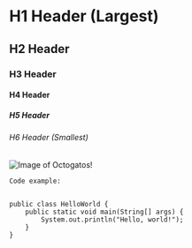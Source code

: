 # H1 Header (Largest)
## H2 Header
### H3 Header
#### H4 Header
##### H5 Header
###### H6 Header (Smallest)

![Image of Octogatos!](https://octodex.github.com/images/Octogatos.png)


```
Code example:


public class HelloWorld {
    public static void main(String[] args) {
        System.out.println("Hello, world!");
    }
}
```
